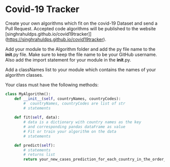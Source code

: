 # Covid-19 Tracker

Create your own algorithms which fit on the covid-19 Dataset and send a Pull Request. Accepted code algorithms will be published to the website [singhrahuldps.github.io/covid19tracker]](https://singhrahuldps.github.io/covid19tracker).

Add your module to the Algorithm folder and add the py file name to the __init__.py file. Make sure to keep the file name to be your GitHub username. Also add the import statement for your module in the __init__.py.

Add a classNames list to your module which contains the names of your algorithm classes.

Your class must have the following methods:

```python
class MyAlgorithm():
    def __init__(self, countryNames, countryCodes):
        #  countryNames, countryCodes are list of str
        # statements
    
    def fit(self, data):
        # data is a dictionary with country names as the key
        # and corresponding pandas dataFrame as value
        # Fit or train your algorithm on the data
        # statements

    def predict(self):
        # statements
        # returns list
        return your_new_cases_prediction_for_each_country_in_the_order_of_country_names
```
